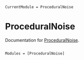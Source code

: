 ```@meta
CurrentModule = ProceduralNoise
```

# ProceduralNoise

Documentation for [ProceduralNoise](https://github.com/adrhill/ProceduralNoise.jl).

```@index
```

```@autodocs
Modules = [ProceduralNoise]
```
